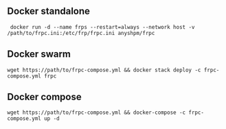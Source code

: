 ## Docker standalone

``` docker run -d --name frps --restart=always --network host -v /path/to/frpc.ini:/etc/frp/frpc.ini anyshpm/frpc```

## Docker swarm

```wget https://path/to/frpc-compose.yml && docker stack deploy -c frpc-compose.yml frpc```

## Docker compose

```wget https://path/to/frpc-compose.yml && docker-compose -c frpc-compose.yml up -d```
